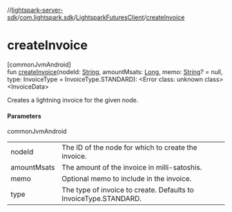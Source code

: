 //[lightspark-server-sdk](../../../index.md)/[com.lightspark.sdk](../index.md)/[LightsparkFuturesClient](index.md)/[createInvoice](create-invoice.md)

# createInvoice

[commonJvmAndroid]\
fun [createInvoice](create-invoice.md)(nodeId: [String](https://kotlinlang.org/api/latest/jvm/stdlib/kotlin/-string/index.html), amountMsats: [Long](https://kotlinlang.org/api/latest/jvm/stdlib/kotlin/-long/index.html), memo: [String](https://kotlinlang.org/api/latest/jvm/stdlib/kotlin/-string/index.html)? = null, type: InvoiceType = InvoiceType.STANDARD): &lt;Error class: unknown class&gt;&lt;InvoiceData&gt;

Creates a lightning invoice for the given node.

#### Parameters

commonJvmAndroid

| | |
|---|---|
| nodeId | The ID of the node for which to create the invoice. |
| amountMsats | The amount of the invoice in milli-satoshis. |
| memo | Optional memo to include in the invoice. |
| type | The type of invoice to create. Defaults to InvoiceType.STANDARD. |
